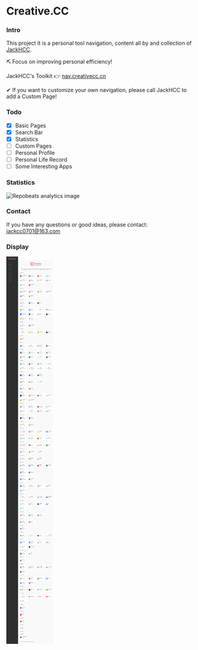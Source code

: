 Creative.CC
===
### Intro
This project it is a personal tool navigation, content all by and collection of [JackHCC](https://github.com/JackHCC).

⛏ Focus on improving personal efficiency!

JackHCC's Toolkit 👉 [nav.creativecc.cn](https://nav.creativecc.cn)

✔ If you want to customize your own navigation, please call JackHCC to add a Custom Page!


### Todo
- [x] Basic Pages
- [x] Search Bar
- [x] Statistics
- [ ] Custom Pages
- [ ] Personal Profile
- [ ] Personal Life Record 
- [ ] Some Interesting Apps

### Statistics
![](https://repobeats.axiom.co/api/embed/45a4ccf7fb54f999964d8d7b66a719a7b9dddaae.svg "Repobeats analytics image")

### Contact

If you have any questions or good ideas, please contact: jackcc0701@163.com

### Display
![](./assets/images/nav.creativecc.cn_cn_index.html.png)
